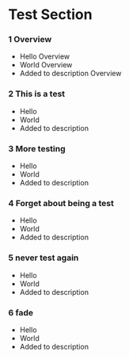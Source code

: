 # Test Section

### 1 Overview ###

+ Hello Overview
+ World Overview
+ Added to description Overview

### 2 This is a test ###

+ Hello
+ World
+ Added to description

### 3 More testing ###

+ Hello
+ World
+ Added to description

### 4 Forget about being a test ###

+ Hello
+ World
+ Added to description

### 5 never test again ###

+ Hello
+ World
+ Added to description

### 6 fade ###

+ Hello
+ World
+ Added to description
